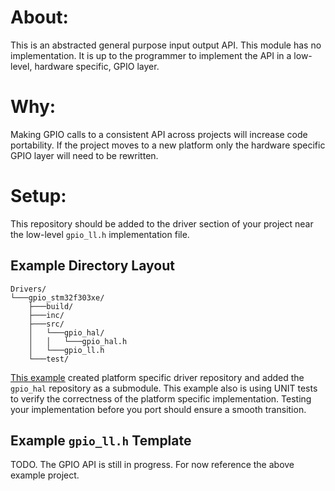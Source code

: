 # About:

This is an abstracted general purpose input output API. This module has no implementation. It is up to the programmer to implement the API in a low-level, hardware specific, GPIO layer.

# Why:

Making GPIO calls to a consistent API across projects will increase code portability. If the project moves to a new platform only the hardware specific GPIO layer will need to be rewritten.

# Setup:

This repository should be added to the driver section of your project near the low-level `gpio_ll.h` implementation file.

## Example Directory Layout
```
Drivers/
└───gpio_stm32f303xe/
    ├───build/
    ├───inc/
    ├───src/
    │   └───gpio_hal/
    │   │   └───gpio_hal.h
    │   └───gpio_ll.h
    └───test/
```

[This example](https://github.com/Ackleberry/gpio_stm32f303xe) created platform specific driver repository and added the `gpio_hal` repository as a submodule. This example also is using UNIT tests to verify the correctness of the platform specific implementation. Testing your implementation before you port should ensure a smooth transition.

## Example `gpio_ll.h` Template

TODO. The GPIO API is still in progress. For now reference the above example project.
